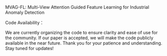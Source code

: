 MVAG-FL: Multi-View Attention Guided Feature Learning for Industrial Anomaly Detection


Code Availability：

We are currently organizing the code to ensure clarity and ease of use for the community. If our paper is accepted, we will make the code publicly available in the near future. Thank you for your patience and understanding. Stay tuned for updates!


